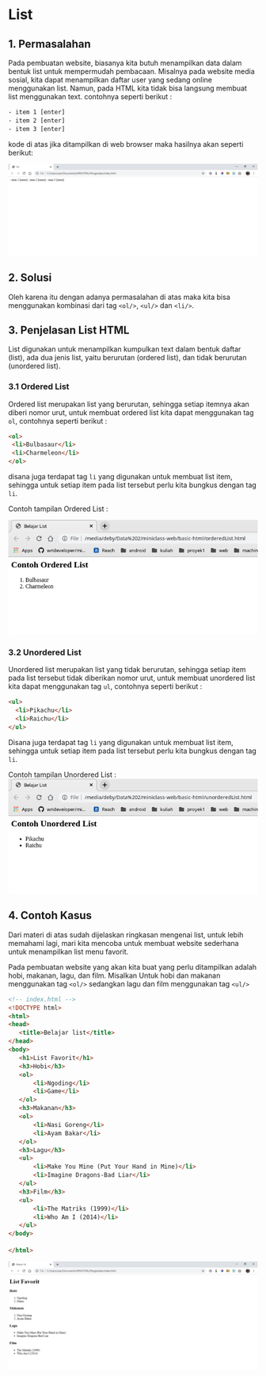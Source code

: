 # List

## 1. Permasalahan

  Pada pembuatan website, biasanya kita butuh menampilkan data dalam bentuk list untuk mempermudah pembacaan. Misalnya pada website media sosial, kita dapat menampilkan daftar user yang sedang online menggunakan list. Namun, pada HTML kita tidak bisa langsung membuat list menggunakan text. contohnya seperti berikut :

  ```html
- item 1 [enter]
- item 2 [enter]
- item 3 [enter]    
  ```

  kode di atas jika ditampilkan di web browser maka hasilnya akan seperti berikut:

  ![Permasalahan-list](studiKasusList.jpg)


## 2. Solusi

  Oleh karena itu dengan adanya permasalahan di atas maka kita bisa menggunakan kombinasi dari tag `<ol/>`, `<ul/>` dan `<li/>`.

## 3. Penjelasan List HTML
  
  List digunakan untuk menampilkan kumpulkan text dalam bentuk daftar (list), ada dua jenis list, yaitu berurutan (ordered list), dan tidak berurutan (unordered list). 

  ### 3.1 Ordered List 
      
 Ordered list merupakan list yang berurutan, sehingga setiap itemnya akan diberi nomor urut, untuk membuat ordered list kita dapat menggunakan tag `ol`, contohnya seperti berikut :
  
 ```html
<ol>
  <li>Bulbasaur</li>
  <li>Charmeleon</li>
</ol>
```

disana juga terdapat tag `li` yang digunakan untuk membuat list item, sehingga untuk setiap item pada list tersebut perlu kita bungkus dengan tag `li`.

Contoh tampilan Ordered List :


![ordered-list](orderedList.jpg)

  ### 3.2 Unordered List

  Unordered list merupakan list yang tidak berurutan, sehingga setiap item pada list tersebut tidak diberikan nomor urut, untuk membuat unordered list kita dapat menggunakan tag `ul`, contohnya seperti berikut :

```html
<ul>
  <li>Pikachu</li>
  <li>Raichu</li>
</ul>
```

Disana juga terdapat tag `li` yang digunakan untuk membuat list item, sehingga untuk setiap item pada list tersebut perlu kita bungkus dengan tag `li`.


Contoh tampilan Unordered List :  
![unordered-list](unorderedList.jpg)


## 4. Contoh Kasus


Dari materi di atas sudah dijelaskan ringkasan mengenai list, untuk lebih memahami lagi, mari kita mencoba untuk membuat website sederhana untuk menampilkan list menu favorit. 


Pada pembuatan website yang akan kita buat yang perlu ditampilkan adalah hobi, makanan, lagu, dan film. Misalkan Untuk hobi dan makanan menggunakan tag `<ol/>` sedangkan lagu dan film menggunakan tag `<ul/>` 


 ```html
<!-- index.html -->
<!DOCTYPE html>
<html>
<head>
	<title>Belajar list</title>
</head>
<body>
	<h1>List Favorit</h1>
	<h3>Hobi</h3>
	<ol>
		<li>Ngoding</li>
		<li>Game</li>
	</ol>
	<h3>Makanan</h3>
	<ol>
		<li>Nasi Goreng</li>
		<li>Ayam Bakar</li>
	</ol>
	<h3>Lagu</h3>
	<ul>
		<li>Make You Mine (Put Your Hand in Mine)</li>
		<li>Imagine Dragons-Bad Liar</li>
	</ul>
	<h3>Film</h3>
	<ul>
		<li>The Matriks (1999)</li>
		<li>Who Am I (2014)</li>
	</ul>
</body>

</html>
```



  ![Latihan list](latihanList.jpg)









